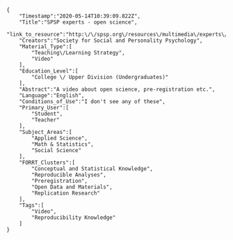 
    {
        "Timestamp":"2020-05-14T10:39:09.822Z",
        "Title":"SPSP experts - open science",
        "link_to_resource":"http:\/\/spsp.org\/resources\/multimedia\/experts\/openscience",
        "Creators":"Society for Social and Personality Psychology",
        "Material_Type":[
            "Teaching\/Learning Strategy",
            "Video"
        ],
        "Education_Level":[
            "College \/ Upper Division (Undergraduates)"
        ],
        "Abstract":"A video about open science, pre-registration etc.",
        "Language":"English",
        "Conditions_of_Use":"I don't see any of these",
        "Primary_User":[
            "Student",
            "Teacher"
        ],
        "Subject_Areas":[
            "Applied Science",
            "Math & Statistics",
            "Social Science"
        ],
        "FORRT_Clusters":[
            "Conceptual and Statistical Knowledge",
            "Reproducible Analyses",
            "Preregistration",
            "Open Data and Materials",
            "Replication Research"
        ],
        "Tags":[
            "Video",
            "Reproducibility Knowledge"
        ]
    }
